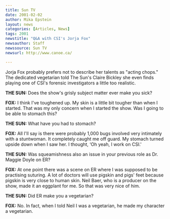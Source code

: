 ```yaml
---
title: Sun TV
date: 2001-02-02
author: Mika Epstein
layout: news
categories: [Articles, News]
tags: 2001
newstitle: "Q&A with CSI's Jorja Fox"
newsauthor: Staff  
newssource: Sun TV  
newsurl: http://www.canoe.ca/  

---
```

Jorja Fox probably prefers not to describe her talents as "acting chops." The dedicated vegetarian told The Sun's Claire Bickley she even finds playing one of CSI's forensic investigators a little too realistic.

**THE SUN:** Does the show's grisly subject matter ever make you sick?

**FOX:** I think I've toughened up. My skin is a little bit tougher than when I started. That was my only concern when I started the show. Was I going to be able to stomach this? 

**THE SUN:** What have you had to stomach?

**FOX:** All I'll say is there were probably 1,000 bugs involved very intimately with a stuntwoman. It completely caught me off guard. My stomach turned upside down when I saw her. I thought, &#8216;Oh yeah, I work on CSI.' 

**THE SUN:** Was squeamishness also an issue in your previous role as Dr. Maggie Doyle on ER? 

**FOX:** At one point there was a scene on ER where I was supposed to be practising suturing. A lot of doctors will use pigskin and pigs' feet because pigskin is very close to human skin. Neil Baer, who is a producer on the show, made it an eggplant for me. So that was very nice of him. 

**THE SUN:** Did ER make you a vegetarian? 

**FOX:** No. In fact, when I told Neil I was a vegetarian, he made my character a vegetarian.

